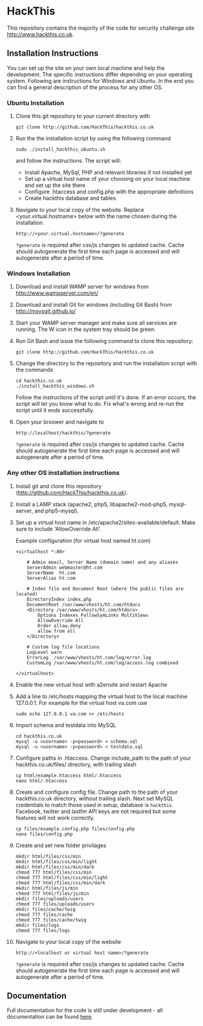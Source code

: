 HackThis
========
This repository contains the majority of the code for security challenge site http://www.hackthis.co.uk.

## Installation Instructions

You can set up the site on your own local machine and help the development.
The specific instructions differ depending on your operating system.
Following are instructions for Windows and Ubuntu. In the end you can find a general description of the process for any other OS.

### Ubuntu Installation

1. Clone this git repository to your current directory with
    ```
    git clone http://github.com/HackThis/hackthis.co.uk
    ```

2. Run the the installation script by using the following command
    ```
    sudo ./install_hackthis_ubuntu.sh
    ```
    and follow the instructions. The script will:
    - Install Apache, MySql, PHP and relevant libraries if not installed yet
    - Set up a virtual host name of your choosing on your local machine and set up the site there
    - Configure .htaccess and config.php with the appropriate definitions
    - Create hackthis database and tables

3. Navigate to your local copy of the website.
    Replace <your.virtual.hostname> below with the name chosen during the installation.

    ```
    http://<your.virtual.hostname>/?generate
    ```
    `?generate` is required after css/js changes to updated cache. Cache should autogenerate the first time each page is accessed and will autogenerate after a period of time.

### Windows Installation

1. Download and install WAMP server for windows from http://www.wampserver.com/en/
2. Download and install Git for windows (including Git Bash) from http://msysgit.github.io/
3. Start your WAMP server manager and make sure all services are running. The W icon in the system tray should be green.
4. Run Git Bash and issue the following command to clone this repository:

    ```
    git clone http://github.com/HackThis/hackthis.co.uk
    ```

5. Change the directory to the repository and run the installation script with the commands

    ```
    cd hackthis.co.uk
    ./install_hackthis_windows.sh
    ```
    Follow the instructions of the script until it's done.
    If an error occurs, the script will let you know what to do.
    Fix what's wrong and re-run the script until it ends successfully.
6. Open your broswer and navigate to

    ```
    http://localhost/hackthis/?generate
    ```
    `?generate` is required after css/js changes to updated cache. Cache should autogenerate the first time each page is accessed and will autogenerate after a period of time.

### Any other OS installation instructions

1. Install git and clone this repository (http://github.com/HackThis/hackthis.co.uk).
2. Install a LAMP stack (apache2, php5, libapache2-mod-php5, mysql-server, and php5-mysql).
3. Set up a virtual host name in /etc/apache2/sites-available/default. Make sure to include 'AllowOverride All'.

    Example configuration (for virtual host named ht.com)
    ```
    <virtualhost *:80>

        # Admin email, Server Name (domain name) and any aliases
        ServerAdmin webmaster@ht.com
        ServerName  ht.com
        ServerAlias ht.com

        # Index file and Document Root (where the public files are located)
        DirectoryIndex index.php
        DocumentRoot /var/www/vhosts/ht.com/htdocs
        <Directory /var/www/vhosts/ht.com/htdocs>
            Options Indexes FollowSymLinks MultiViews
            AllowOverride All
            Order allow,deny
			allow from all
        </Directory>

        # Custom log file locations
        LogLevel warn  
        ErrorLog  /var/www/vhosts/ht.com/log/error.log
        CustomLog /var/www/vhosts/ht.com/log/access.log combined

    </virtualhost>
    ```

4. Enable the new virtual host with a2ensite and restart Apache
5. Add a line to /etc/hosts mapping the virtual host to the local machine 127.0.0.1.
    For example for the virtual host va.com use
    ```
    sudo echo 127.0.0.1 va.com >> /etc/hosts
    ```

6. Import schema and testdata into MySQL
    ```
    cd hackthis.co.uk
    mysql -u <username> -p<password> < schema.sql
    mysql -u <username> -p<password> < testdata.sql
    ```

7. Configure paths in .htaccess. Change include_path to the path of your hackthis.co.uk/files/ directory, with trailing slash
    ```
    cp html/example.htaccess html/.htaccess
    nano html/.htaccess
    ```

8. Create and configure config file. Change path to the path of your hackthis.co.uk directory, without trailing slash. Next set MySQL credentials to match those used in setup, database is `hackthis`. Facebook, twitter and lastfm API keys are not required but some features will not work correctly.
    ```
    cp files/example.config.php files/config.php
    nano files/config.php
    ```

9. Create and set new folder privilages
    ```
    mkdir html/files/css/min
    mkdir html/files/css/min/light
    mkdir html/files/css/min/dark
    chmod 777 html/files/css/min
    chmod 777 html/files/css/min/light
    chmod 777 html/files/css/min/dark
    mkdir html/files/js/min
    chmod 777 html/files/js/min
    mkdir files/uploads/users
    chmod 777 files/uploads/users
    mkdir files/cache/twig
    chmod 777 files/cache
    chmod 777 files/cache/twig
    mkdir files/logs
    chmod 777 files/logs
    ```

10. Navigate to your local copy of the website
    ```
    http://<localhost or virtual host name>/?generate
    ```
    `?generate` is required after css/js changes to updated cache. Cache should autogenerate the first time each page is accessed and will autogenerate after a period of time.

## Documentation
Full documentation for the code is still under development - all documentation can be found [here](https://www.hackthis.co.uk/docs).

